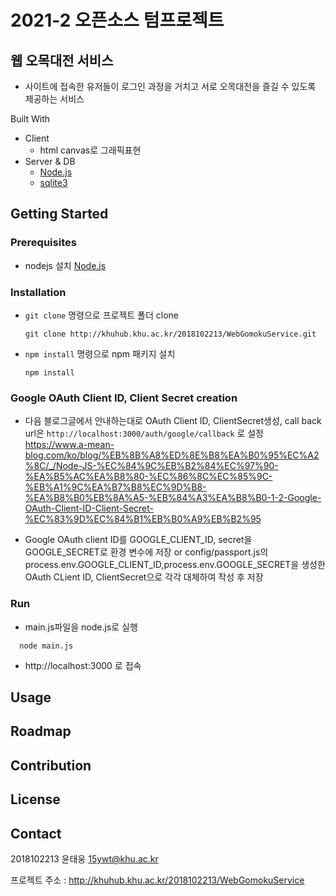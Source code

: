 
# 2021-2 오픈소스 텀프로젝트

## 웹 오목대전 서비스

* 사이트에 접속한 유저들이 로그인 과정을 거치고 서로 오목대전을 즐길 수 있도록 제공하는 서비스

Built With

- Client
    * html canvas로 그래픽표현
- Server & DB
    * [Node.js](https://nodejs.org/ko/download/)
    * [sqlite3](https://www.sqlite.org/index.html)

## Getting Started 

### Prerequisites
* nodejs 설치 [Node.js](https://nodejs.org/ko/download/)

### Installation
* `git clone` 명령으로 프로젝트 폴더 clone
  ```
  git clone http://khuhub.khu.ac.kr/2018102213/WebGomokuService.git
  ```

* `npm install` 명령으로 npm 패키지 설치
  ```
  npm install
  ```

###  Google OAuth Client ID, Client Secret creation
*  다음 블로그글에서 안내하는대로 OAuth Client ID, ClientSecret생성, call back url은 
   ``
  http://localhost:3000/auth/google/callback
  ``
  로 설정 
https://www.a-mean-blog.com/ko/blog/%EB%8B%A8%ED%8E%B8%EA%B0%95%EC%A2%8C/_/Node-JS-%EC%84%9C%EB%B2%84%EC%97%90-%EA%B5%AC%EA%B8%80-%EC%86%8C%EC%85%9C-%EB%A1%9C%EA%B7%B8%EC%9D%B8-%EA%B8%B0%EB%8A%A5-%EB%84%A3%EA%B8%B0-1-2-Google-OAuth-Client-ID-Client-Secret-%EC%83%9D%EC%84%B1%EB%B0%A9%EB%B2%95

* Google OAuth client ID를 GOOGLE_CLIENT_ID, secret을 GOOGLE_SECRET로 환경 변수에 저장 or
config/passport.js의 process.env.GOOGLE_CLIENT_ID,process.env.GOOGLE_SECRET을 생성한 OAuth CLient ID, ClientSecret으로 각각 대체하여 작성 후 저장 
###  Run
*  main.js파일을 node.js로 실행
```
  node main.js
  ```
* http://localhost:3000 로 접속 
## Usage


## Roadmap 

## Contribution

## License
## Contact

2018102213 윤태웅 15ywt@khu.ac.kr

프로젝트 주소 : http://khuhub.khu.ac.kr/2018102213/WebGomokuService